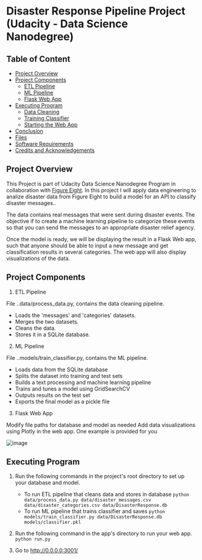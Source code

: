 # Disaster Response Pipeline Project (Udacity - Data Science Nanodegree)

## Table of Content
- [Project Overview](#overview)
- [Project Components](#components)
  - [ETL Pipeline](#etl_pipeline)
  - [ML Pipeline](#ml_pipeline)
  - [Flask Web App](#flask)
- [ Executing Program](#Executing_Program)
  - [Data Cleaning](#cleaning)
  - [Training Classifier](#training)
  - [Starting the Web App](#starting)
- [Conclusion](#conclusion)
- [Files](#files)
- [Software Requirements](#sw)
- [Credits and Acknowledgements](#credits)

<a id='overview'></a>
## Project Overview

This Project is part of Udacity Data Science Nanodegree Program in collaboration with <a href="https://www.figure-eight.com/" target="_blank">Figure Eight</a>. In this project I will apply data engineering to analize disaster data from Figure Eight to build a model for an API to classify disaster messages.. 

The data contains real messages that were sent during disaster events. The objective if to create a machine learning pipeline to categorize these events so that you can send the messages to an appropriate disaster relief agency.

Once the model is ready, we will be displaying the result in a Flask Web app, such that anyone should be able to input a new message and get classification results in several categories. The web app will also display visualizations of the data.


<a id='components'></a>
## Project Components

1. ETL Pipeline

File ..data/process_data.py, contains the data cleaning pipeline. 

  - Loads the 'messages' and 'categories' datasets.
  - Merges the two datasets.
  - Cleans the data.
  - Stores it in a SQLite database.


2. ML Pipeline

File ..models/train_classifier.py, contains the ML pipeline.

  - Loads data from the SQLite database
  - Splits the dataset into training and test sets
  - Builds a text processing and machine learning pipeline
  - Trains and tunes a model using GridSearchCV
  - Outputs results on the test set
  - Exports the final model as a pickle file
  
3. Flask Web App

Modify file paths for database and model as needed
Add data visualizations using Plotly in the web app. One example is provided for you

![image](https://user-images.githubusercontent.com/35266145/130718444-dec881e6-d8fc-4a22-9b42-f8e0f8bf20fa.png)


<a id='Executing_Program'></a>
##  Executing Program

1. Run the following commands in the project's root directory to set up your database and model.

    - To run ETL pipeline that cleans data and stores in database
        `python data/process_data.py data/disaster_messages.csv data/disaster_categories.csv data/DisasterResponse.db`
    - To run ML pipeline that trains classifier and saves
        `python models/train_classifier.py data/DisasterResponse.db models/classifier.pkl`

2. Run the following command in the app's directory to run your web app.
    `python run.py`

3. Go to http://0.0.0.0:3001/



